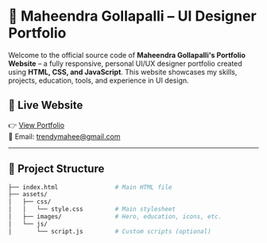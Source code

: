 # 💼 Maheendra Gollapalli – UI Designer Portfolio

Welcome to the official source code of **Maheendra Gollapalli's Portfolio Website** – a fully responsive, personal UI/UX designer portfolio created using **HTML, CSS, and JavaScript**. This website showcases my skills, projects, education, tools, and experience in UI design.

## 🔗 Live Website

👉 [View Portfolio](https://your-portfolio-link.com)  
📧 Email: trendymahee@gmail.com

---

## 📂 Project Structure

```bash
├── index.html                # Main HTML file
├── assets/
│   ├── css/
│   │   └── style.css         # Main stylesheet
│   ├── images/               # Hero, education, icons, etc.
│   └── js/
│       └── script.js         # Custom scripts (optional)

